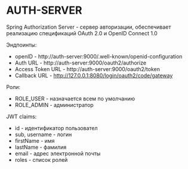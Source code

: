 # AUTH-SERVER

Spring Authorization Server - сервер авторизации, обеспечивает реализацию спецификаций OAuth 2.0 и
OpenID Connect 1.0

Эндпоинты:

* openID - http://auth-server:9000/.well-known/openid-configuration
* Auth URL - http://auth-server:9000/oauth2/authorize
* Access Token URL - http://auth-server:9000/oauth2/token
* Callback URL - http://127.0.0.1:8080/login/oauth2/code/gateway

Роли:

* ROLE_USER - назначается всем по умолчанию
* ROLE_ADMIN - администратор

JWT claims:

* id - идентификатор пользовател
* sub, username - логин
* firstName - имя
* lastName - фамилия
* email - адрес электронной почты
* roles - список ролей